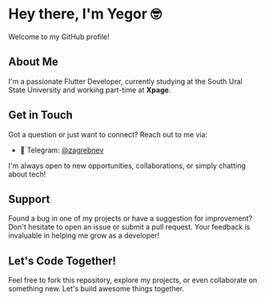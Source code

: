# Hey there, I'm Yegor 🤓

Welcome to my GitHub profile!

## About Me

I'm a passionate Flutter Developer, currently studying at the South Ural State University and working part-time at **Xpage**.

## Get in Touch

Got a question or just want to connect? Reach out to me via:

- 👋 Telegram: [@zagrebnev](https://telegram.org/zagrebnev)

I'm always open to new opportunities, collaborations, or simply chatting about tech!

## Support

Found a bug in one of my projects or have a suggestion for improvement? Don't hesitate to open an issue or submit a pull request. Your feedback is invaluable in helping me grow as a developer!

## Let's Code Together!

Feel free to fork this repository, explore my projects, or even collaborate on something new. Let's build awesome things together.
